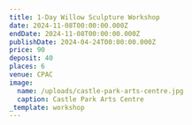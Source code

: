 ```yaml
---
title: 1-Day Willow Sculpture Workshop
date: 2024-11-08T00:00:00.000Z
endDate: 2024-11-08T00:00:00.000Z
publishDate: 2024-04-24T00:00:00.000Z
price: 90
deposit: 40
places: 6
venue: CPAC
image:
  name: /uploads/castle-park-arts-centre.jpg
  caption: Castle Park Arts Centre
_template: workshop
---
```


